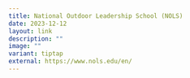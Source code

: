 ```yaml
---
title: National Outdoor Leadership School (NOLS)
date: 2023-12-12
layout: link
description: ""
image: ""
variant: tiptap
external: https://www.nols.edu/en/
---
```

